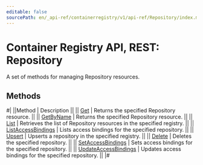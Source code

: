 ```yaml
---
editable: false
sourcePath: en/_api-ref/containerregistry/v1/api-ref/Repository/index.md
---
```


# Container Registry API, REST: Repository

A set of methods for managing Repository resources.

## Methods

#|
||Method | Description ||
|| [Get](get.md) | Returns the specified Repository resource. ||
|| [GetByName](getByName.md) | Returns the specified Repository resource. ||
|| [List](list.md) | Retrieves the list of Repository resources in the specified registry. ||
|| [ListAccessBindings](listAccessBindings.md) | Lists access bindings for the specified repository. ||
|| [Upsert](upsert.md) | Upserts a repository in the specified registry. ||
|| [Delete](delete.md) | Deletes the specified repository. ||
|| [SetAccessBindings](setAccessBindings.md) | Sets access bindings for the specified repository. ||
|| [UpdateAccessBindings](updateAccessBindings.md) | Updates access bindings for the specified repository. ||
|#